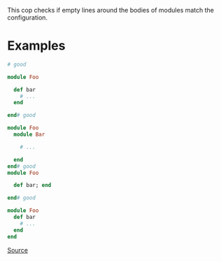 
This cop checks if empty lines around the bodies of modules match
the configuration.

# Examples

```ruby
# good

module Foo

  def bar
    # ...
  end

end# good

module Foo
  module Bar

    # ...

  end
end# good
module Foo

  def bar; end

end# good

module Foo
  def bar
    # ...
  end
end
```

[Source](http://www.rubydoc.info/gems/rubocop/RuboCop/Cop/Layout/EmptyLinesAroundModuleBody)